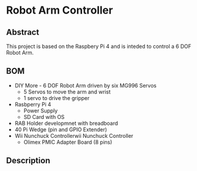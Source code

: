 # Robot Arm  Controller

## Abstract

This project is based on the Raspbery Pi 4 and is inteded to control a 6 DOF Robot Arm. 

## BOM
- DIY More - 6 DOF Robot Arm driven by six MG996 Servos
  - 5 Servos to move the arm and wrist
  - 1 servo to drive the gripper
- Rasbperry Pi 4
  - Power Supply
  - SD Card with OS
- RAB Holder developmnet with breadboard
- 40 Pi Wedge (pin and GPIO Extender)
- Wii Nunchuck Controllerwii Nunchuck Controller
  - Olimex PMIC Adapter Board (8 pins)

## Description
